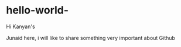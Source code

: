 # hello-world-

Hi Kanyan's

Junaid here, i will like to share something very important about Github
